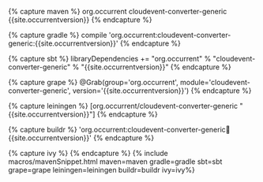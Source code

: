 {% capture maven %}
<dependency>
    <groupId>org.occurrent</groupId>
    <artifactId>cloudevent-converter-generic</artifactId>
    <version>{{site.occurrentversion}}</version>
</dependency>
{% endcapture %}

{% capture gradle %}
compile 'org.occurrent:cloudevent-converter-generic:{{site.occurrentversion}}'
{% endcapture %}

{% capture sbt %}
libraryDependencies += "org.occurrent" % "cloudevent-converter-generic" % "{{site.occurrentversion}}"
{% endcapture %}

{% capture grape %}
@Grab(group='org.occurrent', module='cloudevent-converter-generic', version='{{site.occurrentversion}}') 
{% endcapture %}

{% capture leiningen %}
[org.occurrent/cloudevent-converter-generic "{{site.occurrentversion}}"]
{% endcapture %}

{% capture buildr %}
'org.occurrent:cloudevent-converter-generic:jar:{{site.occurrentversion}}'
{% endcapture %}

{% capture ivy %}
<dependency org="org.occurrent" name="cloudevent-converter-generic" rev="{{site.occurrentversion}}" />
{% endcapture %}
{% include macros/mavenSnippet.html maven=maven gradle=gradle sbt=sbt grape=grape leiningen=leiningen buildr=buildr ivy=ivy%}